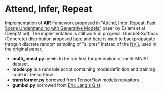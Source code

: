 Attend, Infer, Repeat
=====================

Implementation of **AIR** framework proposed in ["Attend, Infer, Repeat: Fast Scene Understanding with Generative Models"](https://arxiv.org/abs/1603.08575) paper by Eslami et al (DeepMind). The implementation is still work in progress. Gumbel-Softmax (Concrete) distribution proposed [here](https://arxiv.org/abs/1611.01144) and [here](https://arxiv.org/abs/1611.00712) is used to backpropagate throguh discrete random sampling of "z_pres" instead of the [NVIL](https://arxiv.org/abs/1402.0030) used in the original paper.

* **multi_mnist.py** needs to be run first for generation of multi-MNIST dataset.
* **model.py** is a runnable script containing model definition and training code in TensorFlow.
* **transformer.py** borrowed from [TensorFlow models repository](https://github.com/tensorflow/models/tree/master/transformer).
* **gumbel.py** borrowed from [Eric Jang's Gist](https://gist.github.com/ericjang/1001afd374c2c3b7752545ce6d9ed349).
